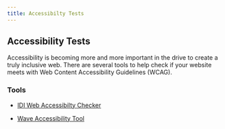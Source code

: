 ```yaml
---
title: Accessibilty Tests
---
```


## Accessibility Tests

Accessibility is becoming more and more important in the drive to create a truly inclusive web. There are several tools to help check if your website meets with Web Content Accessibility Guidelines (WCAG).


### Tools

* <a href='https://achecker.ca/checker/index.php' target='_blank' rel='nofollow'>IDI Web Accessibilty Checker</a>

* <a href='https://wave.webaim.org/' target='_blank' rel='nofollow'>Wave Accessibility Tool</a>
